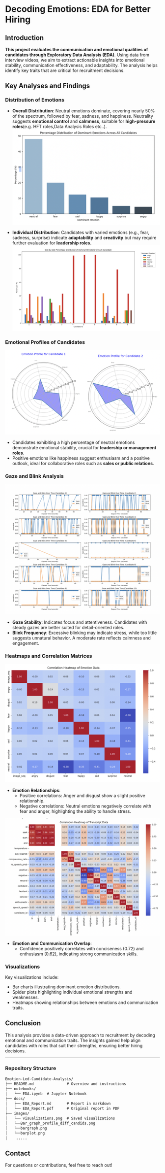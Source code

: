 
# Decoding Emotions: EDA for Better Hiring

## Introduction

**This project evaluates the communication and emotional qualities of candidates through Exploratory Data Analysis (EDA)**. Using data from interview videos, we aim to extract actionable insights into emotional stability, communication effectiveness, and adaptability. The analysis helps identify key traits that are critical for recruitment decisions.

## Key Analyses and Findings

### Distribution of Emotions

- **Overall Distribution**: Neutral emotions dominate, covering nearly 50% of the spectrum, followed by fear, sadness, and happiness. Neutrality suggests **emotional control** and **calmness**, suitable for **high-pressure roles**(e.g. HFT roles,Data Analysis Roles etc..).
![Overall Emotion Distribution](images/bargraph.png)

- **Individual Distribution**: Candidates with varied emotions (e.g., fear, sadness, surprise) indicate **adaptability** and **creativity** but may require further evaluation for **leadership roles.**
![Individual Emotion Distribution](images/Bar_graph_profile_diff_candids.png)


### Emotional Profiles of Candidates

![Spider Plot: Emotional Profiles](images/emotion_profile_1_&_2.png)

- Candidates exhibiting a high percentage of neutral emotions demonstrate emotional stability, crucial for **leadership or management roles**.
- Positive emotions like happiness suggest enthusiasm and a positive outlook, ideal for collaborative roles such as **sales or public relations**.

### Gaze and Blink Analysis
![Gaze and Blink Analysis](images/gaze_And_blink_data.png)


- **Gaze Stability**: Indicates focus and attentiveness. Candidates with steady gazes are better suited for detail-oriented roles.
- **Blink Frequency**: Excessive blinking may indicate stress, while too little suggests unnatural behavior. A moderate rate reflects calmness and engagement.

### Heatmaps and Correlation Matrices

![Emotion Correlation Heatmap](images/heatmap_emotiono_data.png)

- **Emotion Relationships**:
  - Positive correlations: Anger and disgust show a slight positive relationship.
  - Negative correlations: Neutral emotions negatively correlate with fear and anger, highlighting the ability to handle stress.

![Emotion Correlation Heatmap](images/correlation_plot.png)
- **Emotion and Communication Overlap**:
  - Confidence positively correlates with conciseness (0.72) and enthusiasm (0.62), indicating strong communication skills.

### Visualizations

Key visualizations include:
- Bar charts illustrating dominant emotion distributions.
- Spider plots highlighting individual emotional strengths and weaknesses.
- Heatmaps showing relationships between emotions and communication traits.


## Conclusion

This analysis provides a data-driven approach to recruitment by decoding emotional and communication traits. The insights gained help align candidates with roles that suit their strengths, ensuring better hiring decisions.

---

### Repository Structure
```plaintext
Emotion-Led-Candidate-Analysis/
├── README.md               # Overview and instructions
├── notebooks/
│   └── EDA.ipynb  # Jupyter Notebook
├── docs/
│   ├── EDA_Report.md       # Report in markdown
│   └── EDA_Report.pdf      # Original report in PDF
├── images/
│   └── visualizations.png  # Saved visualizations
│   └──Bar_graph_profile_diff_candids.png
│   └──bargraph.png
│   └──barplot.png
|    .....
```

## Contact

For questions or contributions, feel free to reach out!
